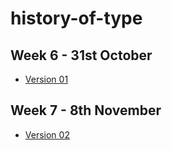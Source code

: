 # history-of-type

Week 6 - 31st October
---------------------

- [Version 01](http://jordyquench.github.io/history-of-type/history-of-type-1.html)

Week 7 - 8th November
---------------------

- [Version 02](http://jordyquench.github.io/history-of-type/history-of-type-2.html)